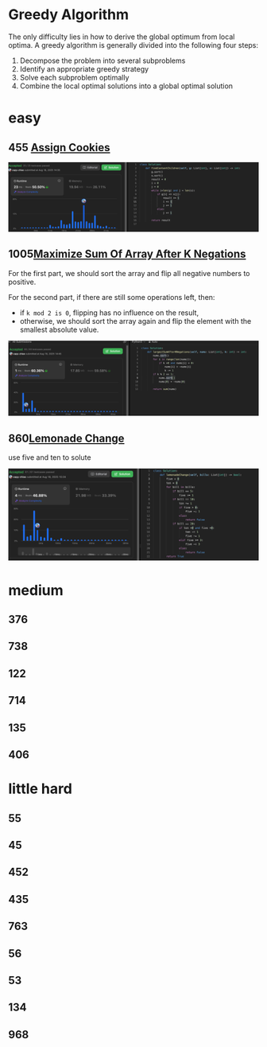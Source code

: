 # Greedy Algorithm

The only difficulty lies in how to derive the global optimum from local optima.
 A greedy algorithm is generally divided into the following four steps:

1. Decompose the problem into several subproblems
2. Identify an appropriate greedy strategy
3. Solve each subproblem optimally
4. Combine the local optimal solutions into a global optimal solution

# easy

## 455 [Assign Cookies](https://leetcode.com/problems/assign-cookies/)

![image-20250818143519118](assets/image-20250818143519118.png)



## 1005[Maximize Sum Of Array After K Negations](https://leetcode.com/problems/maximize-sum-of-array-after-k-negations/)

For the first part, we should sort the array and flip all negative numbers to positive.

For the second part, if there are still some operations left, then:

- if `k mod 2 is 0`, flipping has no influence on the result,
- otherwise, we should sort the array again and flip the element with the smallest absolute value.

![image-20250818144541953](assets/image-20250818144541953.png)

## 860[Lemonade Change](https://leetcode.com/problems/lemonade-change/)

use five and ten to solute

![image-20250818152431787](assets/image-20250818152431787.png)

# medium

## 376



## 738



## 122



## 714



## 135



## 406





# little hard

## 55



## 45



## 452



## 435



## 763



## 56



## 53



## 134



## 968

